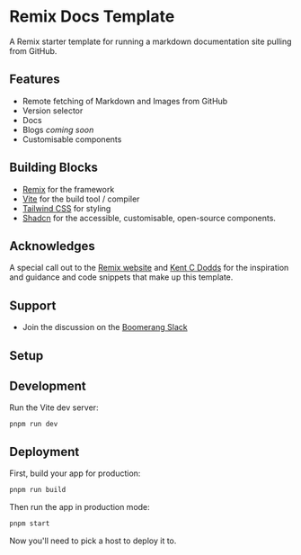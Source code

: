 # Remix Docs Template

A Remix starter template for running a markdown documentation site pulling from GitHub.

## Features

- Remote fetching of Markdown and Images from GitHub
- Version selector
- Docs
- Blogs _coming soon_
- Customisable components

## Building Blocks

- [Remix](https://remix.run/) for the framework
- [Vite](https://vitejs.dev/) for the build tool / compiler
- [Tailwind CSS](https://tailwindcss.com/) for styling
- [Shadcn](https://ui.shadcn.com/) for the accessible, customisable, open-source components.

## Acknowledges

A special call out to the [Remix website](https://github.com/remix-run/remix-website) and [Kent C Dodds](https://github.com/kentcdodds/kentcdodds.com) for the inspiration and guidance and code snippets that make up this template.

## Support

- Join the discussion on the [Boomerang Slack](https://join.slack.com/t/boomerang-io/shared_invite/zt-pxo2yw2o-c3~6YvWkKNrKIwhIBAKhaw)

## Setup

## Development

Run the Vite dev server:

```shellscript
pnpm run dev
```

## Deployment

First, build your app for production:

```sh
pnpm run build
```

Then run the app in production mode:

```sh
pnpm start
```

Now you'll need to pick a host to deploy it to.
